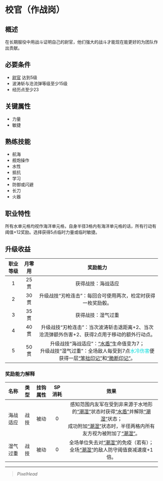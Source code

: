 # 校官（作战岗）

## 概述

在长期服役中用战斗证明自己的尉官，他们强大的战斗才能现在能更好的为团队作出贡献。

## 必要条件

* <a href="../lieutenant" target="_blank">尉官</a>
达到5级
* 波涛斩与沧流弹等级至少15级
* 经历点至少23

## 关键属性

* 力量
* 敏捷

## 熟练技能

* 航海
* 舰炮操作
* 水性
* 抵抗
* 学习
* 防御或闪避
* 长刀
* 火器

## 职业特性

所有水单元格均视作海洋单元格，自身半径3格内有海洋单元格的话，所有行动有阈值+12奖励。选择获得5点临时力量或临时敏捷。

## 升级收益

职业等级|月零用|奖励能力
:--:|:--:|:--:
1|25贯|获得战技：海战适应
2|30贯|升级战技“刃枪连击”：每回合可使用两次，检定时获得一枚奖励骰。
3|35贯|获得战技：湿气过重
4|40贯|升级战技“刃枪连击”：当次波涛斩击退距离+2、当次沧流弹额外伤害+2、获得2点用于移动的额外行动点。
5|50贯|升级战技“海战适应”：<a href="../../../../status/normal/#水盾" target="_blank">“水盾”</a>生命值变为7；<br>升级战技“湿气过重”：全场敌人每受到7点<font color="#00dbdb">水冷伤害</font>便获得一层<a href="../../status/mark/#笨拙印记" target="_blank">“笨拙印记”</a>和<a href="../../status/mark/#脆断印记" target="_blank">“脆断印记”</a>。

### 奖励能力解释

名称|类型|挂钩属性|SP消耗|效果
:--:|:--:|:--:|:--:|:--:
海战适应|战技|被动|0|感知范围内友军在受到非来源于水地形的<a href="../../../../status/normal/#潮湿" target="_blank">“潮湿”</a>状态时获得<a href="../../../../status/normal/#水盾" target="_blank">“水盾”</a>并解除<a href="../../../../status/normal/#潮湿" target="_blank">“潮湿”</a>状态；<br>成功附加<a href="../../../../status/normal/#潮湿" target="_blank">“潮湿”</a>状态时，半径两格内所有友方视为被附加了<a href="../../../../status/normal/#潮湿" target="_blank">“潮湿”</a>。
湿气过重|战技|被动|0|全场单位失去对<a href="../../../../status/normal/#潮湿" target="_blank">“潮湿”</a>的免疫（若有）；<br>全场<a href="../../../../status/normal/#潮湿" target="_blank">“潮湿”</a>的敌人防守阈值衰减速度+1倍。

---

> *PixelHead*